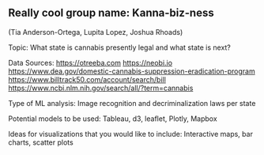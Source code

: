 ## Really cool group name: Kanna-biz-ness

(Tia Anderson-Ortega, Lupita Lopez, Joshua Rhoads)

Topic: What state is cannabis presently legal and what state is next? 

Data Sources: https://otreeba.com 
	           https://neobi.io
	           https://www.dea.gov/domestic-cannabis-suppression-eradication-program
	           https://www.billtrack50.com/account/search/bill
	           https://www.ncbi.nlm.nih.gov/search/all/?term=cannabis

Type of ML analysis: Image recognition and decriminalization laws per state

Potential models to be used:  Tableau, d3, leaflet, Plotly, Mapbox

Ideas for visualizations that you would like to include:  Interactive maps, bar charts, scatter plots
